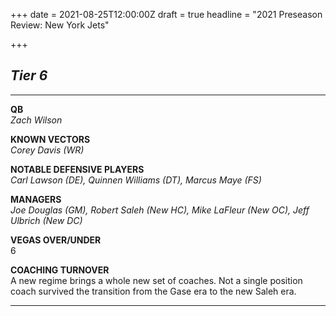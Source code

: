 +++
date = 2021-08-25T12:00:00Z
draft = true
headline = "2021 Preseason Review: New York Jets"

+++
## _Tier 6_

***

**QB**  
_Zach Wilson_

**KNOWN VECTORS**  
_Corey Davis (WR)_

**NOTABLE DEFENSIVE PLAYERS**  
_Carl Lawson (DE), Quinnen Williams (DT), Marcus Maye (FS)_

**MANAGERS**  
_Joe Douglas (GM), Robert Saleh (New HC), Mike LaFleur (New OC), Jeff Ulbrich (New DC)_

**VEGAS OVER/UNDER**  
6

**COACHING TURNOVER**  
A new regime brings a whole new set of coaches. Not a single position coach survived the transition from the Gase era to the new Saleh era.

***